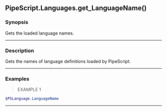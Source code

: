 PipeScript.Languages.get_LanguageName()
---------------------------------------

### Synopsis
Gets the loaded language names.

---

### Description

Gets the names of language definitions loaded by PipeScript.

---

### Examples
> EXAMPLE 1

```PowerShell
$PSLanguage.LanguageName
```

---
